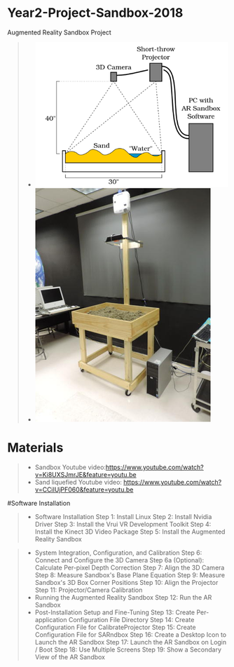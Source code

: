 # Year2-Project-Sandbox-2018
Augmented Reality Sandbox Project
>- ![image](https://github.com/KetchumFion/Year2-Project-Sandbox-2018/blob/master/Figure/ARSandboxLayout.png)
>- ![image](https://github.com/KetchumFion/Year2-Project-Sandbox-2018/blob/master/Figure/Sandbox1.jpg)
# Materials
>- Sandbox Youtube video:https://www.youtube.com/watch?v=Ki8UXSJmrJE&feature=youtu.be
>- Sand liquefied Youtube video: https://www.youtube.com/watch?v=CCiIUjPF060&feature=youtu.be

#Software Installation
>- Software Installation
Step 1: Install Linux
Step 2: Install Nvidia Driver
Step 3: Install the Vrui VR Development Toolkit
Step 4: Install the Kinect 3D Video Package
Step 5: Install the Augmented Reality Sandbox

>- System Integration, Configuration, and Calibration
Step 6: Connect and Configure the 3D Camera
Step 6a (Optional): Calculate Per-pixel Depth Correction
Step 7: Align the 3D Camera
Step 8: Measure Sandbox's Base Plane Equation
Step 9: Measure Sandbox's 3D Box Corner Positions
Step 10: Align the Projector
Step 11: Projector/Camera Calibration
>- Running the Augmented Reality Sandbox
Step 12: Run the AR Sandbox
>- Post-Installation Setup and Fine-Tuning
Step 13: Create Per-application Configuration File Directory
Step 14: Create Configuration File for CalibrateProjector
Step 15: Create Configuration File for SARndbox
Step 16: Create a Desktop Icon to Launch the AR Sandbox
Step 17: Launch the AR Sandbox on Login / Boot
Step 18: Use Multiple Screens
Step 19: Show a Secondary View of the AR Sandbox
